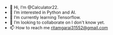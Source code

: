 - 👋 Hi, I’m @Calculator22.
- 👀 I’m interested in Python and AI.
- 🌱 I’m currently learning Tensorflow.
- 💞️ I’m looking to collaborate on I don't know yet.
- 📫 How to reach me ritamgarai31552@gmail.com

<!---
Calculator22/Calculator22 is a ✨ special ✨ repository because its `README.md` (this file) appears on your GitHub profile.
You can click the Preview link to take a look at your changes.
--->
